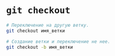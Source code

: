 # `git checkout`

```bash
# Переключение на другую ветку.
git checkout имя_ветки

# Создание ветки и переключение не нее.
git checkout -b имя_ветки
```
